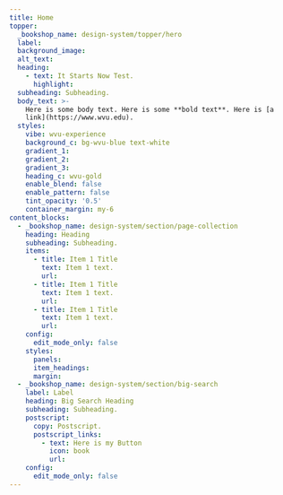 ```yaml
---
title: Home
topper:
  _bookshop_name: design-system/topper/hero
  label:
  background_image:
  alt_text:
  heading:
    - text: It Starts Now Test.
      highlight:
  subheading: Subheading.
  body_text: >-
    Here is some body text. Here is some **bold text**. Here is [a
    link](https://www.wvu.edu).
  styles:
    vibe: wvu-experience
    background_c: bg-wvu-blue text-white
    gradient_1:
    gradient_2:
    gradient_3:
    heading_c: wvu-gold
    enable_blend: false
    enable_pattern: false
    tint_opacity: '0.5'
    container_margin: my-6
content_blocks:
  - _bookshop_name: design-system/section/page-collection
    heading: Heading
    subheading: Subheading.
    items:
      - title: Item 1 Title
        text: Item 1 text.
        url:
      - title: Item 1 Title
        text: Item 1 text.
        url:
      - title: Item 1 Title
        text: Item 1 text.
        url:
    config:
      edit_mode_only: false
    styles:
      panels:
      item_headings:
      margin:
  - _bookshop_name: design-system/section/big-search
    label: Label
    heading: Big Search Heading
    subheading: Subheading.
    postscript:
      copy: Postscript.
      postscript_links:
        - text: Here is my Button
          icon: book
          url:
    config:
      edit_mode_only: false
---
```

